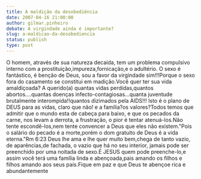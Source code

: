 ```yaml
---
title: A maldição da desobediência
date: 2007-04-16 21:00:00
author: gilmar.pinheiro
debate: A virgindade ainda é importante?
slug: a-maldicao-da-desobediencia
status: publish 
type: post
---
```


O homem, através de sua natureza decaída, tem um problema compulsivo interno com a prostituição,impureza,fornicação,e o adultério. O sexo é fantástico, é benção de Deus, sou a favor da virgindade sim!!!Porque o sexo fora do casamento se constitui em madição.Você quer ter sua vida amaldiçoada? A querido(a) quantas vidas perdidas,quantos abortos....quantas doenças infecto-contagiosas...quanta juventude brutalmente interompida!!quantos dizimados pela AIDS!!! Isto é o plano de DEUS para as vidas, claro que não! e a família?os valores?Todos temos que admitir que o mundo esta de cabeça para baixo, e que os pecados da carne, nos levam a derrota, a frustração, o pior é tentar atenuá-los.Não tente escondê-los,nem tente convencer a Deus que eles não existem."Pois o salário do pecado é a morte,porém o dom gratuito de Deus é a vida eterna."Rm 6:23 Deus lhe ama e lhe quer muito bem,chega de tanto vazio, de aparências,de fachada, o vazio que há no seu interior, jamais pode ser preenchido por uma noitada de sexo.É JESUS quem pode preenche-lo,e assim você terá uma família linda e abençoada,pais amando os filhos e filhos amando aos seus pais.Fique em paz e que Deus te abençoe rica e abundantemente
